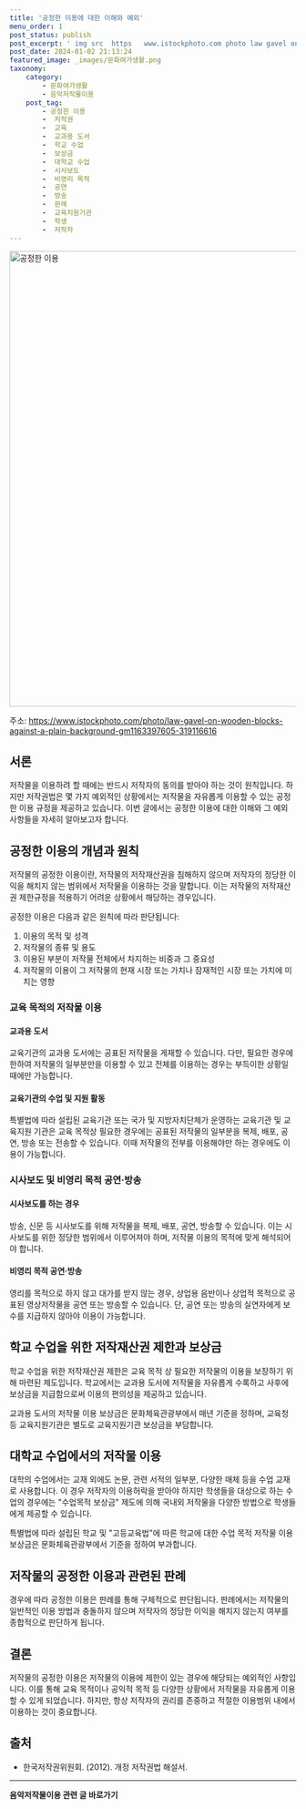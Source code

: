 ```yaml
---
title: '공정한 이용에 대한 이해와 예외'
menu_order: 1
post_status: publish
post_excerpt: ' img src  https   www.istockphoto.com photo law gavel on wooden blocks against a plain background gm1163397605 319116616  alt  공정한 이용  width  800   '
post_date: 2024-01-02 21:13:24
featured_image: _images/문화여가생활.png
taxonomy:
    category:
        - 문화여가생활
        - 음악저작물이용
    post_tag:
        - 공정한 이용
        -  저작권
        -  교육
        -  교과용 도서
        -  학교 수업
        -  보상금
        -  대학교 수업
        -  시사보도
        -  비영리 목적
        -  공연
        -  방송
        -  판례
        -  교육지원기관
        -  학생
        -  저작자
---
```



<img src="https://www.istockphoto.com/photo/law-gavel-on-wooden-blocks-against-a-plain-background-gm1163397605-319116616" alt="공정한 이용" width="800"/>

주소: https://www.istockphoto.com/photo/law-gavel-on-wooden-blocks-against-a-plain-background-gm1163397605-319116616

## 서론
저작물을 이용하려 할 때에는 반드시 저작자의 동의를 받아야 하는 것이 원칙입니다. 하지만 저작권법은 몇 가지 예외적인 상황에서는 저작물을 자유롭게 이용할 수 있는 공정한 이용 규정을 제공하고 있습니다. 이번 글에서는 공정한 이용에 대한 이해와 그 예외 사항들을 자세히 알아보고자 합니다.

## 공정한 이용의 개념과 원칙
저작물의 공정한 이용이란, 저작물의 저작재산권을 침해하지 않으며 저작자의 정당한 이익을 해치지 않는 범위에서 저작물을 이용하는 것을 말합니다. 이는 저작물의 저작재산권 제한규정을 적용하기 어려운 상황에서 해당하는 경우입니다.

공정한 이용은 다음과 같은 원칙에 따라 판단됩니다:

1. 이용의 목적 및 성격
2. 저작물의 종류 및 용도
3. 이용된 부분이 저작물 전체에서 차지하는 비중과 그 중요성
4. 저작물의 이용이 그 저작물의 현재 시장 또는 가치나 잠재적인 시장 또는 가치에 미치는 영향

### 교육 목적의 저작물 이용
#### 교과용 도서
교육기관의 교과용 도서에는 공표된 저작물을 게재할 수 있습니다. 다만, 필요한 경우에 한하여 저작물의 일부분만을 이용할 수 있고 전체를 이용하는 경우는 부득이한 상황일 때에만 가능합니다.

#### 교육기관의 수업 및 지원 활동
특별법에 따라 설립된 교육기관 또는 국가 및 지방자치단체가 운영하는 교육기관 및 교육지원 기관은 교육 목적상 필요한 경우에는 공표된 저작물의 일부분을 복제, 배포, 공연, 방송 또는 전송할 수 있습니다. 이때 저작물의 전부를 이용해야만 하는 경우에도 이용이 가능합니다.

### 시사보도 및 비영리 목적 공연·방송
#### 시사보도를 하는 경우
방송, 신문 등 시사보도를 위해 저작물을 복제, 배포, 공연, 방송할 수 있습니다. 이는 시사보도를 위한 정당한 범위에서 이루어져야 하며, 저작물 이용의 목적에 맞게 해석되어야 합니다.

#### 비영리 목적 공연·방송
영리를 목적으로 하지 않고 대가를 받지 않는 경우, 상업용 음반이나 상업적 목적으로 공표된 영상저작물을 공연 또는 방송할 수 있습니다. 단, 공연 또는 방송의 실연자에게 보수를 지급하지 않아야 이용이 가능합니다.

## 학교 수업을 위한 저작재산권 제한과 보상금
학교 수업을 위한 저작재산권 제한은 교육 목적 상 필요한 저작물의 이용을 보장하기 위해 마련된 제도입니다. 학교에서는 교과용 도서에 저작물을 자유롭게 수록하고 사후에 보상금을 지급함으로써 이용의 편의성을 제공하고 있습니다.

교과용 도서의 저작물 이용 보상금은 문화체육관광부에서 매년 기준을 정하며, 교육청 등 교육지원기관은 별도로 교육지원기관 보상금을 부담합니다.

## 대학교 수업에서의 저작물 이용
대학의 수업에서는 교재 외에도 논문, 관련 서적의 일부분, 다양한 매체 등을 수업 교재로 사용합니다. 이 경우 저작자의 이용허락을 받아야 하지만 학생들을 대상으로 하는 수업의 경우에는 "수업목적 보상금" 제도에 의해 국내외 저작물을 다양한 방법으로 학생들에게 제공할 수 있습니다.

특별법에 따라 설립된 학교 및 "고등교육법"에 따른 학교에 대한 수업 목적 저작물 이용 보상금은 문화체육관광부에서 기준을 정하여 부과합니다.

## 저작물의 공정한 이용과 관련된 판례
경우에 따라 공정한 이용은 판례를 통해 구체적으로 판단됩니다. 판례에서는 저작물의 일반적인 이용 방법과 충돌하지 않으며 저작자의 정당한 이익을 해치지 않는지 여부를 종합적으로 판단하게 됩니다.

## 결론
저작물의 공정한 이용은 저작물의 이용에 제한이 있는 경우에 해당되는 예외적인 사항입니다. 이를 통해 교육 목적이나 공익적 목적 등 다양한 상황에서 저작물을 자유롭게 이용할 수 있게 되었습니다. 하지만, 항상 저작자의 권리를 존중하고 적절한 이용범위 내에서 이용하는 것이 중요합니다.

## 출처
- 한국저작권위원회. (2012). 개정 저작권법 해설서. 


<!-- wp:separator -->
<hr class="wp-block-separator has-alpha-channel-opacity"/>
<!-- /wp:separator -->

<!-- wp:group {"backgroundColor":"base","layout":{"type":"constrained"}} -->
<div class="wp-block-group has-base-background-color has-background"><!-- wp:paragraph {"align":"center","fontSize":"medium"} -->
<p class="has-text-align-center has-large-font-size"><strong>음악저작물이용 관련 글 바로가기</strong></p>
<!-- /wp:paragraph -->


<!-- wp:latest-posts
{"categories":[{"id":15931,"count":19,"description":"","link":"https://uknowlaw.com/category/%ec%9d%8c%ec%95%85%ec%a0%80%ec%9e%91%eb%ac%bc%ec%9d%b4%ec%9a%a9/","name":"음악저작물이용","slug":"음악저작물이용","taxonomy":"category","parent":0,"meta":[],"_links":{"self":[{"href":"https://uknowlaw.com/wp-json/wp/v2/categories/15931"}],"collection":[{"href":"https://uknowlaw.com/wp-json/wp/v2/categories"}],"about":[{"href":"https://uknowlaw.com/wp-json/wp/v2/taxonomies/category"}],"wp:post_type":[{"href":"https://uknowlaw.com/wp-json/wp/v2/posts?categories=15931"}],"curies":[{"name":"wp","href":"https://api.w.org/{rel}","templated":true}]}}],"postsToShow":100,"excerptLength":28,"postLayout":"grid","columns":2,"featuredImageAlign":"left","featuredImageSizeSlug":"large","fontSize":"small"} /--></div>
<!-- /wp:group -->